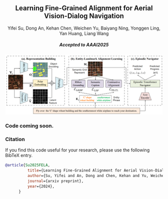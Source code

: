 <h2 align="center">Learning Fine-Grained Alignment for Aerial Vision-Dialog Navigation</h2>

<p align="center">Yifei Su, Dong An, Kehan Chen, Weichen Yu, Baiyang Ning, Yonggen Ling, Yan Huang, Liang Wang</p>

<h5 align="center">Accepted to AAAI2025 </h5>

<img src="assert/overview.png" alt="overview" style="zoom: 80%;" />



### Code coming soon.



### Citation

If you find this code useful for your research, please use the following BibTeX entry.

```bibtex
@article{Su2025FELA,
          title={Learning Fine-Grained Alignment for Aerial Vision-Dialog Navigation},
          author={Su, Yifei and An, Dong and Chen, Kehan and Yu, Weichen and Ning, Baiyang and Ling, Yonggen and Huang, Yan and Wang, Liang},
          journal={arxiv preprint},
          year={2024},
      }
```

